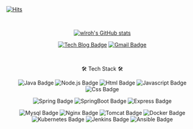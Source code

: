 [![Hits](https://hits.seeyoufarm.com/api/count/incr/badge.svg?url=https%3A%2F%2Fgithub.com%2Fwlroh&count_bg=%2379C83D&title_bg=%23555555&icon=&icon_color=%23E7E7E7&title=hits&edge_flat=false)](https://hits.seeyoufarm.com)

<br/>

<div align=center>

[![wlroh's GitHub stats](https://github-readme-stats.vercel.app/api?username=wlroh&count_private=true&show_icons=true&theme=dark)](https://github.com/anuraghazra/github-readme-stats)
  
</div>

<div align=center>

[![Tech Blog Badge](https://img.shields.io/badge/Tech%20Blog-181717?style=flat&logo=github&logoColor=white&link=https://wlroh.github.io)](https://wlroh.github.io)
[![Gmail Badge](https://img.shields.io/badge/Gmail-EA4335?style=flat&logo=Gmail&logoColor=white&link=mailto:wlroh.paul@gmail.com)](mailto:wlroh.paul@gmail.com)

<!-- [![Resume Badge](https://img.shields.io/badge/Resume-181717?style=flat&logo=github&logoColor=white&link=https://wlroh.github.io/resume)](https://wlroh.github.io/resume) -->

</div>

<br/>

<div align=center>

🛠 Tech Stack 🛠

![Java Badge](https://img.shields.io/badge/Java-007396?style=flat-square&logo=Java&logoColor=white)
![Node.js Badge](https://img.shields.io/badge/Node.js-339933?style=flat-square&logo=Node.js&logoColor=white)
![Html Badge](https://img.shields.io/badge/HTML-e34f26?style=flat-square&logo=html5&logoColor=white)
![Javascript Badge](https://img.shields.io/badge/Javascript-ffb13b?style=flat-square&logo=javascript&logoColor=white)
![Css Badge](https://img.shields.io/badge/CSS-1572B6?style=flat-square&logo=css3&logoColor=white)

![Spring Badge](https://img.shields.io/badge/Spring-6DB33F?style=flat-square&logo=Spring&logoColor=white)
![SpringBoot Badge](https://img.shields.io/badge/Spring%20Boot-6DB33F?style=flat-square&logo=Spring%20Boot&logoColor=white)
![Express Badge](https://img.shields.io/badge/Express-000000?style=flat-square&logo=Express&logoColor=white)

![Mysql Badge](https://img.shields.io/badge/MySQL-4479A1?style=flat-square&logo=MySQL&logoColor=white)
![Nginx Badge](https://img.shields.io/badge/Nginx-009639?style=flat-square&logo=Nginx&logoColor=white)
![Tomcat Badge](https://img.shields.io/badge/Tomcat-F8DC75?style=flat-square&logo=Apache%20Tomcat&logoColor=white)
![Docker Badge](https://img.shields.io/badge/Docker-2496ED?style=flat-square&logo=Docker&logoColor=white)
![Kubernetes Badge](https://img.shields.io/badge/Kubernetes-326CE5?style=flat-square&logo=Kubernetes&logoColor=white)
![Jenkins Badge](https://img.shields.io/badge/Jenkins-D24939?style=flat-square&logo=Jenkins&logoColor=white)
![Ansible Badge](https://img.shields.io/badge/Ansible-EE0000?style=flat-square&logo=Ansible&logoColor=white)

</div>
